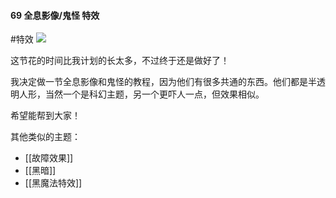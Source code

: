 #### 69  全息影像/鬼怪 特效
#特效 
![](assets/tutorials/t69/hologram.gif)



  这节花的时间比我计划的长太多，不过终于还是做好了！

  我决定做一节全息影像和鬼怪的教程，因为他们有很多共通的东西。他们都是半透明人形，当然一个是科幻主题，另一个更吓人一点，但效果相似。

  希望能帮到大家！

  其他类似的主题：
  - [[故障效果]]
  - [[黑暗]]
  - [[黑魔法特效]]
